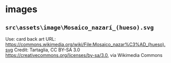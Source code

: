 # images

## `src\assets\image\Mosaico_nazarí_(hueso).svg`

Use: card back art
URL: https://commons.wikimedia.org/wiki/File:Mosaico_nazar%C3%AD_(hueso).svg
Credit: Tartaglia, CC BY-SA 3.0 <https://creativecommons.org/licenses/by-sa/3.0>, via Wikimedia Commons
